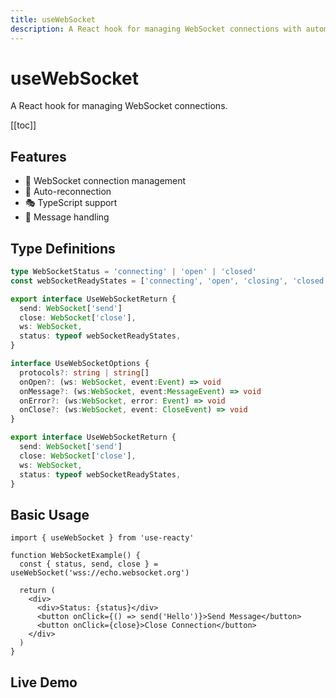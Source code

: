 ```yaml
---
title: useWebSocket
description: A React hook for managing WebSocket connections with automatic cleanup
---
```


# useWebSocket

A React hook for managing WebSocket connections.

[[toc]]

## Features

- 🔌 WebSocket connection management
- 🔄 Auto-reconnection
- 🎭 TypeScript support
- 📨 Message handling

## Type Definitions

```typescript
type WebSocketStatus = 'connecting' | 'open' | 'closed'
const webSocketReadyStates = ['connecting', 'open', 'closing', 'closed'] as const

export interface UseWebSocketReturn {
  send: WebSocket['send']
  close: WebSocket['close'],
  ws: WebSocket,
  status: typeof webSocketReadyStates,
}

interface UseWebSocketOptions {
  protocols?: string | string[]
  onOpen?: (ws: WebSocket, event:Event) => void
  onMessage?: (ws:WebSocket, event:MessageEvent) => void
  onError?: (ws:WebSocket, error: Event) => void
  onClose?: (ws:WebSocket, event: CloseEvent) => void
}

export interface UseWebSocketReturn {
  send: WebSocket['send']
  close: WebSocket['close'],
  ws: WebSocket,
  status: typeof webSocketReadyStates,
}

```

## Basic Usage

```tsx
import { useWebSocket } from 'use-reacty'

function WebSocketExample() {
  const { status, send, close } = useWebSocket('wss://echo.websocket.org')

  return (
    <div>
      <div>Status: {status}</div>
      <button onClick={() => send('Hello')}>Send Message</button>
      <button onClick={close}>Close Connection</button>
    </div>
  )
}
```

## Live Demo

<div>
<div ref="demo"></div>
</div>

<script setup>
import { createElement } from 'react'
import { createRoot } from 'react-dom/client'
import { ref, onMounted } from 'vue'
import UseWebSocket from './use-web-socket.tsx'

const demo = ref()

onMounted(() => {
  const root = createRoot(demo.value)
  root.render(createElement(UseWebSocket, {}, null))
})
</script>

